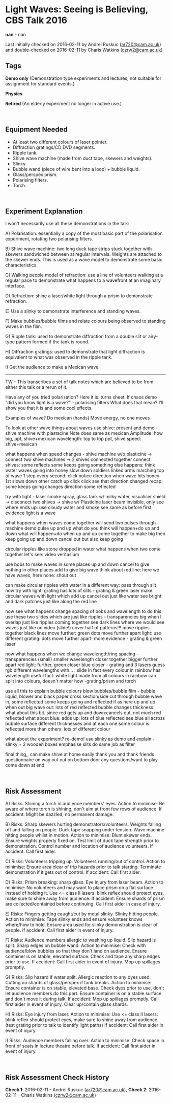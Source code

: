 # Light Waves: Seeing is Believing, CBS Talk 2016

**nan** - nan

Last initially checked on 2016-02-11 by Andrei Ruskuc (ar720@cam.ac.uk) and double-checked on 2016-02-11 by Charis Watkins (czrw2@cam.ac.uk)

## Tags
<!--- Start Tags (DO NOT REMOVE THIS COMMENT) --->

**Demo only** (Demonstration type experiments and lectures, not suitable for assignment for standard events.)

**Physics**

**Retired** (An elderly experiment no longer in active use.)
<!--- End Tags (DO NOT REMOVE THIS COMMENT) --->

<br/>

## Equipment Needed 
- At least two different colours of laser pointer.
- Diffraction gratings/CD DVD segments.
- Ripple tank.
- Shive wave machine (made from duct tape, skewers and weights).
- Slinky.
- Bubble wand (piece of wire bent into a loop) + bubble liquid.
- Glass/perspex prism.
- Polarising filters.
- Torch.

<br/>

## Experiment Explanation 

I won't necessarily use all these demonstrations in the talk:

A) Polarisation: essentially a copy of the most basic part of the polarisation experiment, rotating two polarising filters.

B) Shive wave machine: two long duck tape strips stuck together with skewers sandwiched between at regular intervals. Weights are attached to the skewer ends. This is used as a wave model to demonstrate some basic characteristics.

C) Walking people model of refraction: use a line of volunteers walking at a regular pace to demonstrate what happens to a wavefront at an imaginary interface.

D) Refraction: shine a laser/white light through a prism to demonstrate refraction.

E) Use a slinky to demonstrate interference and standing waves.

F) Make bubbles/bubble films and relate colours being observed to standing waves in the film.

G) Ripple tank: used to demonstrate diffraction from a double slit or airy-type pattern formed if the tank is round.

H) Diffraction gratings: used to demonstrate that light diffraction is equivalent to what was observed in the ripple tank.

I) Get the audience to make a Mexican wave.

-------------------------------------------------------------------------------------------------------------------------
TW - This transcribes a set of talk notes which are believed to be from either this talk or a rerun of it. 

Have any of you tried polarisation?
Here it is: turns sheet.
If chaos demo "did you know light is a wave?" - polarising filters
What does that mean?
I'll show you that it is and some cool effects.

Examples of wave?
Do mexican (hands)
Move energy, no one moves

To look at other wave things about waves use shive: present and demo - shive machine with plastacine
Note does same as mexican
Amplitude: how big, ppt, shive+mexican
wavelength: top to top ppt, shive
speed: shive+mexican

what happens when speed changes - shive machine w/o plasticine -> connect two shive machines -> 2 shives connected together
connect shives: some reflects some keeps going
something else happens: think water waves going into honey slow down
soldiers linked arms marching top of wave
1 step every second: click notice direction
when wave hits honey 1st slows down other catch up
click click see that direction changed
recap: some keeps going changes direction some reflected

try with light - laser smoke spray, glass tank w/ milky water, visualiser shield -> disconect two shives -> shive w/ Plasticine
laser beam invisible, only see where ends up: use cloudy water and smoke
see same as before
first evidence light is a wave

what happens when waves come together
will send two pulses through machine demo pulse
up and up what do you think will happen+do
up and down what will happen+do
when up and up come together to make big then keep going
up and down cancel out but also keep going

circular ripples like stone dropped in water
what happens when two come together 
let's see: video veritasium

use bobs to make waves
in some places up and down cancel to give nothing
in other places add to give big wave
think about red line: here we have waves, here none: shout out

can make circular ripples with water in a different way: pass through slit
now try with light: grating has lots of slits - grating & green laser
make circular waves with light which add up cancel out just like water
see bright and dark patches just like along the red line

now see what happens change spacing of bobs and wavelength
to do this use these two slides which are just like ripples - transparencies big
when I overlap just like ripples coming together
see dark lines where we would see waves just like on video (slide!)
cover half of patterns!!!
move ripples together black lines move further: green dots move further apart
light: use different grating: dots move further apart: more evidence - grating & green laser

now what happens when we change wavelength/ring spacing - transparencies (small)
smaller wavelength closer together bigger further apart
red light: further, green closer blue closer - grating and 3 lasers
guess rgb different wavelengths with... : slide
In fact every colour in rainbow has wavelength
useful fact: white light made from all colours in rainbow
can split into colours, doesn't matter how -grating/prism and torch

use all this to explain bubble colours
blow bubbles/bubble film - bubble liquid, blower and black paper
cross section/side cut through bubble
wave in, some reflected some keeps going and reflected
if as here up and up when out big wave out: lots of red reflected 
bubble changes thickness: what about this bit.
since red gets up and down:cancels out, not much red reflected
what about blue: adds up: lots of blue reflected see blue
all across bubble surface different thicknesses and at each one some colour is reflected more than others: lots of different colour

what about the experiment? re-demo!
use slinky as demo and explain - slinky + 2 wooden boxes
emphasise slits do same job as filter

final thing,, can make shive at home easily
thank you and thank friends
questionnaire on way out
out on bottom door
any questions/want to play come down at end



<br/>

## Risk Assessment

A)
Risks:
Shining a torch in audience members' eyes.
Action to minimise:
Be aware of where torch is shining, don't aim at front few rows of audience.
If accident:
Might be dazzled, no permanent damage.

B)
Risks:
Sharp skewers hurting demonstrators/volunteers.
Weights falling off and falling on people.
Duck tape snapping under tension.
Wave machine hitting people whilst in motion.
Action to minimise:
Blunt skewer ends.
Ensure weights properly fixed on.
Test limit of duck tape strength prior to demonstration.
Control number and location of audience volunteers.
If accident:
Call first aider.

C)
Risks:
Volunteers tripping up.
Volunteers running/out of control.
Action to minimise:
Ensure area clear of trip hazards prior to talk starting.
Terminate demonstration if it gets out of control.
If accident:
Call first aider.

D)
Risks:
Prism breaking: sharp glass.
Eye injury from laser beam.
Action to minimise:
No volunteers and may want to place prism on a flat surface instead of holding it.
Use <= class II lasers: blink reflex should protect eyes, make sure to shine away from audience.
If accident:
Ensure shards of prism are collected/contained before continuing.
Call first aider in case of injury.

E)
Risks:
Fingers getting caught/cut by metal slinky.
Slinky hitting people.
Action to minimise:
Tape slinky ends and ensure volunteer knows where/how to hold.
Ensure area used for slinky demonstration is clear of people.
If accident:
Call first aider in event of injury.

F)
Risks:
Audience members allergic to washing up liquid.
Slip hazard is spilt.
Sharp edges on bubble wand.
Action to minimise:
Check with audience/blow bubbles so that they don't land on audience.
Ensure container is on stable, elevated surface.
Check and tape any sharp edges prior to use.
If accident:
Call first aider in event of injury.
Mop up spillages promptly.

G)
Risks:
Slip hazard if water split.
Allergic reaction to any dyes used.
Cutting on shards of glass/perspex if tank breaks.
Action to minimise:
Ensure container is on stable, elevated base.
Check dyes prior to use, don't let audience members do this part.
Ensure container is on a stable surface and don't move it during talk.
If accident:
Mop up spillages promptly.
Call first aider in event of injury.
Clear up/contain glass shards.

H)
Risks:
Eye injury from laser.
Action to minimise:
Use <= class II lasers: blink reflex should protect eyes, make sure to shine away from audience.
(test grating prior to talk to identify light paths)
If accident:
Call first aider in event of injury.

I)
Risks:
Audience members falling over.
Action to minimise:
Check space in front of seats in lecture theatre before talk.
If accident:
Call first aider in event of injury.

<br/>

## Risk Assessment Check History 

**Check 1**: 2016-02-11 - Andrei Ruskuc (ar720@cam.ac.uk), **Check 2**: 2016-02-11 - Charis Watkins (czrw2@cam.ac.uk)